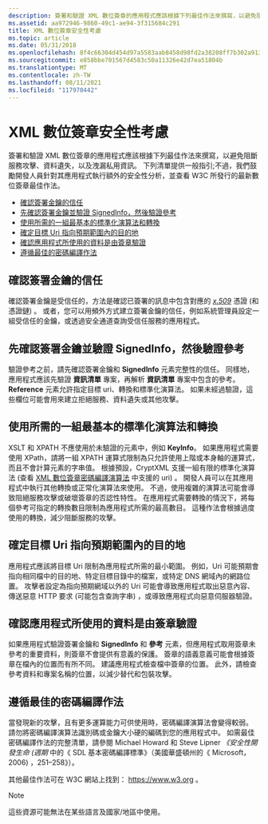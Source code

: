 ```yaml
---
description: 簽署和驗證 XML 數位簽章的應用程式應該根據下列最佳作法來撰寫，以避免阻斷服務攻擊、資料遺失，以及洩漏私用資訊。
ms.assetid: aa972946-9860-49c1-ae94-3f315684c291
title: XML 數位簽章安全性考慮
ms.topic: article
ms.date: 05/31/2018
ms.openlocfilehash: 8f4c66304d454d97a5583aab8458d98fd2a38208ff7b302a9139747787d10eda
ms.sourcegitcommit: e858bbe701567d4583c50a11326e42d7ea51804b
ms.translationtype: MT
ms.contentlocale: zh-TW
ms.lasthandoff: 08/11/2021
ms.locfileid: "117970442"
---
```

# <a name="xml-digital-signature-security-considerations"></a>XML 數位簽章安全性考慮

簽署和驗證 XML 數位簽章的應用程式應該根據下列最佳作法來撰寫，以避免阻斷服務攻擊、資料遺失，以及洩漏私用資訊。 下列清單提供一般指引;不過，我們鼓勵開發人員針對其應用程式執行額外的安全性分析，並查看 W3C 所發行的最新數位簽章最佳作法。

-   [確認簽署金鑰的信任](#verify-trust-of-the-signing-key)
-   [先確認簽署金鑰並驗證 SignedInfo，然後驗證參考](#first-verify-the-signing-key-and-validate-signedinfo-then-validate-references)
-   [使用所需的一組最基本的標準化演算法和轉換](#use-the-minimal-set-of-canonicalization-algorithms-and-transforms-required)
-   [確定目標 Uri 指向預期範圍內的目的地](#ensure-target-uris-point-to-destinations-within-the-expected-scope)
-   [確認應用程式所使用的資料是由簽章驗證](#verify-the-data-consumed-by-the-application-is-verified-by-the-signature)
-   [遵循最佳的密碼編譯作法](#follow-best-cryptographic-practices)

## <a name="verify-trust-of-the-signing-key"></a>確認簽署金鑰的信任

確認簽署金鑰是受信任的，方法是確認已簽署的訊息中包含對應的 [*x.509*](../secgloss/x-gly.md) 憑證 (和憑證鏈) 。 或者，您可以用頻外方式建立簽署金鑰的信任，例如系統管理員設定一組受信任的金鑰，或透過安全通道查詢受信任服務的應用程式。

## <a name="first-verify-the-signing-key-and-validate-signedinfo-then-validate-references"></a>先確認簽署金鑰並驗證 SignedInfo，然後驗證參考

驗證參考之前，請先確認簽署金鑰和 **SignedInfo** 元素完整性的信任。 同樣地，應用程式應該先驗證 **資訊清單** 專案，再解析 **資訊清單** 專案中包含的參考。 **Reference** 元素允許指定目標 uri、轉換和標準化演算法。 如果未經過驗證，這些欄位可能會用來建立拒絕服務、資料遺失或其他攻擊。

## <a name="use-the-minimal-set-of-canonicalization-algorithms-and-transforms-required"></a>使用所需的一組最基本的標準化演算法和轉換

XSLT 和 XPATH 不應使用於未驗證的元素中，例如 **KeyInfo**。 如果應用程式需要使用 XPath，請將一組 XPATH 運算式限制為只允許使用上階或本身軸的運算式，而且不會計算元素的字串值。 根據預設，CryptXML 支援一組有限的標準化演算法 (查看 [XML 數位簽章密碼編譯演算法](xml-digital-signature-cryptographic-algorithms.md) 中支援的 uri) 。 開發人員可以在其應用程式中執行其他轉換或正常化演算法來使用。 不過，使用複雜的演算法可能會導致阻絕服務攻擊或破壞簽章的否認性特性。 在應用程式需要轉換的情況下，將每個參考可指定的轉換數目限制為應用程式所需的最高數目。 這種作法會根據過度使用的轉換，減少阻斷服務的攻擊。

## <a name="ensure-target-uris-point-to-destinations-within-the-expected-scope"></a>確定目標 Uri 指向預期範圍內的目的地

應用程式應該將目標 Uri 限制為應用程式所需的最小範圍。 例如，Uri 可能預期會指向相同檔中的目的地、特定目標目錄中的檔案，或特定 DNS 網域內的網路位置。 攻擊者設定為指向預期網域以外的 Uri 可能會導致應用程式取出惡意內容、傳送惡意 HTTP 要求 (可能包含查詢字串) ，或導致應用程式向惡意伺服器驗證。

## <a name="verify-the-data-consumed-by-the-application-is-verified-by-the-signature"></a>確認應用程式所使用的資料是由簽章驗證

如果應用程式驗證簽署金鑰和 **SignedInfo** 和 **參考** 元素，但應用程式取用簽章未參考的重要資料，則簽章不會提供有意義的保護。 簽章的語義意義可能會根據簽章在檔內的位置而有所不同。 建議應用程式檢查檔中簽章的位置。 此外，請檢查參考資料和專案名稱的位置，以減少替代和包裝攻擊。

## <a name="follow-best-cryptographic-practices"></a>遵循最佳的密碼編譯作法

當發現新的攻擊，且有更多運算能力可供使用時，密碼編譯演算法會變得較弱。 請勿將密碼編譯演算法識別碼或金鑰大小硬的編碼到您的應用程式中。 如需最佳密碼編譯作法的完整清單，請參閱 Michael Howard 和 Steve Lipner *《安全性開發生命 (週期* 中的《 SDL 基本密碼編譯標準》（美國華盛頓州的《 Microsoft，2006) ，251–258》）。

其他最佳作法可在 W3C 網站上找到： https://www.w3.org 。

> [!Note]  
> 這些資源可能無法在某些語言及國家/地區中使用。

 

 

 
